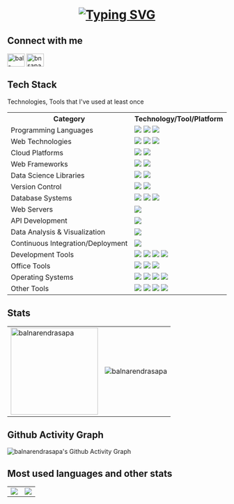 <h1 align = "center">
<a href="https://github.com/balnarendrasapa"><img src="https://readme-typing-svg.herokuapp.com?font=Mooli&size=75&duration=1500&pause=600&color=E3F7F5FF&background=0d1117&center=true&vCenter=true&multiline=true&width=1920&height=384&lines=Hello+👋!;My+name+is+Bal+Narendra+Sapa;Welcome+to+my+GitHub+Profile" alt="Typing SVG" /></a>
</h1>

## Connect with me

<p align="left">
<a href="https://linkedin.com/in/bal-narendra-s" target="blank"><img align="center" src="https://raw.githubusercontent.com/rahuldkjain/github-profile-readme-generator/master/src/images/icons/Social/linked-in-alt.svg" alt="bal-narendra-s" height="30" width="40" /></a>
<a href="https://instagram.com/bnsapa" target="blank"><img align="center" src="https://raw.githubusercontent.com/rahuldkjain/github-profile-readme-generator/master/src/images/icons/Social/instagram.svg" alt="bnsapa" height="30" width="40" /></a>
</p>

## Tech Stack

Technologies, Tools that I've used at least once

<table align="center">
    <tr>
        <th>Category</th>
        <th>Technology/Tool/Platform</th>
    </tr>
    <tr>
        <td>Programming Languages</td>
        <td><img src="https://img.shields.io/badge/Python-3766AB?style=flat-square&logo=Python&logoColor=white"> <img src="https://img.shields.io/badge/C-A8B9CC?style=flat-square&logo=C&logoColor=white"> <img src="https://img.shields.io/badge/Java-007396?style=flat-square&logo=Java&logoColor=white"></td>
    </tr>
    <tr>
        <td>Web Technologies</td>
        <td><img src="https://img.shields.io/badge/HTML5-1572B6?style=flat-square&logo=HTML5&logoColor=white"> <img src="https://img.shields.io/badge/CSS3-1572B6?style=flat-square&logo=css3&logoColor=white"> <img src="https://img.shields.io/badge/JavaScript-ffb13b?style=flat-square&logo=javascript&logoColor=white"></td>
    </tr>
    <tr>
        <td>Cloud Platforms</td>
        <td><img src="https://img.shields.io/badge/Amazon_AWS-232F3E?style=flat-square&logo=amazon-aws&logoColor=white"> <img src="https://img.shields.io/badge/Microsoft_Azure-0089D6?style=flat-square&logo=microsoft-azure&logoColor=white"></td>
    </tr>
    <tr>
        <td>Web Frameworks</td>
        <td><img src="https://img.shields.io/badge/Flask-1572B6?style=flat-square&logo=Flask&logoColor=white"> <img src="https://img.shields.io/badge/Django-092E20?style=flat-square&logo=Django&logoColor=white"></td>
    </tr>
    <tr>
        <td>Data Science Libraries</td>
        <td><img src="https://img.shields.io/badge/NumPy-013243?style=flat-square&logo=NumPy&logoColor=white"> <img src="https://img.shields.io/badge/Pandas-150458?style=flat-square&logo=pandas&logoColor=white"></td>
    </tr>
    <tr>
        <td>Version Control</td>
        <td><img src="https://img.shields.io/badge/GitHub-181717?style=flat-square&logo=GitHub&logoColor=white"> <img src="https://img.shields.io/badge/Git-F05032?style=flat-square&logo=Git&logoColor=white"></td>
    </tr>
    <tr>
        <td>Database Systems</td>
        <td><img src="https://img.shields.io/badge/MySQL-E6B91E?style=flat-square&logo=MySql&logoColor=white"> <img src="https://img.shields.io/badge/SQLite-07405E?style=flat-square&logo=sqlite&logoColor=white"> <img src="https://img.shields.io/badge/Microsoft_SQL_Server-CC2927?style=flat-square&logo=microsoft-sql-server&logoColor=white"></td>
    </tr>
    <tr>
        <td>Web Servers</td>
        <td><img src="https://img.shields.io/badge/Apache-D22128?style=flat-square&logo=Apache&logoColor=white"></td>
    </tr>
    <tr>
        <td>API Development</td>
        <td><img src="https://img.shields.io/badge/Postman-FF6C37.svg?style=flat-square&logo=Postman&logoColor=white"></td>
    </tr>
    <tr>
        <td>Data Analysis & Visualization</td>
        <td><img src="https://img.shields.io/badge/Power%20BI-F2C811.svg?style=flat-square&logo=Power-BI&logoColor=black"></td>
    </tr>
    <tr>
        <td>Continuous Integration/Deployment</td>
        <td><img src="https://img.shields.io/badge/GitHub%20Actions-2088FF.svg?style=flat-square&logo=GitHub-Actions&logoColor=white"></td>
    </tr>
    <tr>
        <td>Development Tools</td>
        <td><img src="https://img.shields.io/badge/Visual%20Studio%20Code-007ACC?style=flat-square&logo=Visual%20Studio%20Code&logoColor=white"> <img src="https://img.shields.io/badge/Pycharm-000000?style=flat-square&logo=Pycharm&logoColor=white"> <img src="https://img.shields.io/badge/Jupyter-F37626.svg?style=flat-square&logo=Jupyter&logoColor=white"> <img src="https://img.shields.io/badge/sublime_text-%23575757.svg?&style=flat-square&logo=sublime-text&logoColor=important"></td>
    </tr>
    <tr>
        <td>Office Tools</td>
        <td><img src="https://img.shields.io/badge/Microsoft_Excel-217346?style=flat-square&logo=microsoft-excel&logoColor=white"> <img src="https://img.shields.io/badge/Microsoft_PowerPoint-B7472A?style=flat-square&logo=microsoft-powerpoint&logoColor=white"> <img src="https://img.shields.io/badge/Microsoft_Word-2B579A?style=flat-square&logo=microsoft-word&logoColor=white"></td>
    </tr>
    <tr>
        <td>Operating Systems</td>
        <td><img src="https://img.shields.io/badge/Kali%20Linux-557C94?style=flat-square&logo=Kali%20Linux&logoColor=white"> <img src="https://img.shields.io/badge/Ubuntu-E95420?style=flat-square&logo=Ubuntu&logoColor=white"> <img src="https://img.shields.io/badge/Windows-0078D6?style=flat-square&logo=Windows&logoColor=white"> <img src="https://img.shields.io/badge/macOS-000000?style=flat-square&logo=Apple&logoColor=white"></td>
    </tr>
    <tr>
        <td>Other Tools</td>
        <td><img src="https://img.shields.io/badge/LaTeX-008080?style=flat-square&logo=LaTeX&logoColor=white"> <img src="https://img.shields.io/badge/Docker-2496ED?style=flat-square&logo=Docker&logoColor=white"> <img src="https://img.shields.io/badge/VirtualBox-183A61?style=flat-square&logo=VirtualBox&logoColor=white"> <img src="https://img.shields.io/badge/VIM-019733?style=flat-square&logo=Vim&logoColor=white"></td>
    </tr>
</table>


## Stats

<table>
  <tr>
    <td>
      <img height="200" align="center" src="https://github-readme-stats.vercel.app/api?username=balnarendrasapa&show_icons=true&theme=radical&locale=en" alt="balnarendrasapa" />
    </td>
    <td>
      <img align="center" src="https://github-readme-streak-stats.herokuapp.com/?user=balnarendrasapa&card_width=480&theme=radical" alt="balnarendrasapa" />
    </td>
  </tr>
</table>

## Github Activity Graph

![balnarendrasapa's Github Activity Graph](https://github-readme-activity-graph.vercel.app/graph?username=balnarendrasapa&theme=react-dark&hide_border=true&radius=5)

## Most used languages and other stats
<table align="center">
  <tr>
    <td>
      <a href="https://github.com/balnarendrasapa">
        <img align="center" src="https://github-readme-stats.vercel.app/api/top-langs/?username=balnarendrasapa&layout=pie&theme=radical&hide=jupyter%20notebook,html,css" />
      </a>
    </td>
    <td>
      <img align="center" src="https://github-profile-trophy.vercel.app/?username=balnarendrasapa&theme=radical&column=4" />
    </td>
  </tr>
</table>


